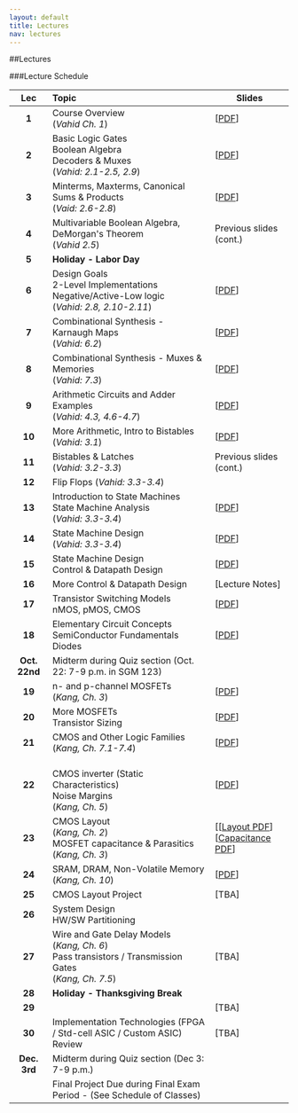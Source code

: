 ```yaml
---
layout: default
title: Lectures
nav: lectures
---
```


##Lectures  

###Lecture Schedule

|  Lec      |                                          Topic                                                             |    Slides   | 
| :-------: | :--------------------------------------------------------------------------------------------------------- | ----------- | 
| **1**     | Course Overview <br>(*Vahid Ch. 1*)  | [[PDF](http://ee.usc.edu/~redekopp/ee209/slides/EE209Lecture1.pdf)] |
| **2**     | Basic Logic Gates<br>Boolean Algebra<br>Decoders & Muxes<br>(*Vahid: 2.1-2.5, 2.9*)        | [[PDF](http://ee.usc.edu/~redekopp/ee209/slides/EE209Lecture2.pdf)] | 
| **3**     | Minterms, Maxterms, Canonical Sums & Products <br>(*Vaid: 2.6-2.8*)   | [[PDF](http://ee.usc.edu/~redekopp/ee209/slides/EE209Lecture3.pdf)]        | 
| **4**     | Multivariable Boolean Algebra, DeMorgan's Theorem <br>(*Vahid 2.5*)     | Previous slides (cont.)  | 
| **5**     | **Holiday - Labor Day**            |  | 
| **6**     | Design Goals<br>2-Level Implementations<br>Negative/Active-Low logic <br>(*Vahid: 2.8, 2.10-2.11*)  | [[PDF](http://ee.usc.edu/~redekopp/ee209/slides/EE209Lecture4.pdf)] | 
| **7**     | Combinational Synthesis - Karnaugh Maps <br>(*Vahid: 6.2*)           |  [[PDF](http://ee.usc.edu/~redekopp/ee209/slides/EE209Lecture5a.pdf)] |  
| **8**     | Combinational Synthesis - Muxes & Memories <br>(*Vahid: 7.3*)           |  [[PDF](http://ee.usc.edu/~redekopp/ee209/slides/EE209Lecture5b.pdf)] |  
| **9**     | Arithmetic Circuits and Adder Examples <br>(*Vahid: 4.3, 4.6-4.7*)           |  [[PDF](http://ee.usc.edu/~redekopp/ee209/slides/EE209Lecture6.pdf)] |  
| **10**    | More Arithmetic, Intro to Bistables<br>(*Vahid: 3.1*)           |  [[PDF](http://ee.usc.edu/~redekopp/ee209/slides/EE209Lecture7.pdf)] |  
| **11**    | Bistables & Latches <br>(*Vahid: 3.2-3.3*)           |  Previous slides (cont.) |  
| **12**    | Flip Flops (*Vahid: 3.3-3.4*) | |
| **13**    | Introduction to State Machines <br> State Machine Analysis <br>(*Vahid: 3.3-3.4*)           |  [[PDF](http://ee.usc.edu/~redekopp/ee209/slides/EE209Lecture8.pdf)]    
| **14**    | State Machine Design <br>(*Vahid: 3.3-3.4*)           |  [[PDF](http://ee.usc.edu/~redekopp/ee209/slides/EE209Lecture9.pdf)]
| **15**    | State Machine Design <br> Control & Datapath Design           |  [[PDF](http://ee.usc.edu/~redekopp/ee209/slides/EE209Lecture10.pdf)]  |  
| **16**    | More Control & Datapath Design           |  [Lecture Notes]  |  
| **17**    | Transistor Switching Models<br> nMOS, pMOS, CMOS           |  [[PDF](http://ee.usc.edu/~redekopp/ee209/slides/EE209Lecture11.pdf)]  |  
| **18**    | Elementary Circuit Concepts<br>SemiConductor Fundamentals<br>Diodes           |  [[PDF](http://ee.usc.edu/~redekopp/ee209/slides/EE209Lecture12.pdf)]  |  
| **Oct. 22nd** | Midterm during Quiz section (Oct. 22:  7-9 p.m. in SGM 123) | |
| **19**    | n- and p-channel MOSFETs<br>(*Kang, Ch. 3*)           |  [[PDF](http://ee.usc.edu/~redekopp/ee209/slides/EE209Lecture13.pdf)]  |  
| **20**    | More MOSFETs<br>Transistor Sizing           |  [[PDF](http://ee.usc.edu/~redekopp/ee209/slides/EE209Lecture14.pdf)]  |  
| **21**    | CMOS and Other Logic Families<br>(*Kang, Ch. 7.1-7.4*)  | [[PDF](http://ee.usc.edu/~redekopp/ee209/slides/EE209Lecture15.pdf)]   |  
| **22**    | <br>CMOS inverter (Static Characteristics)<br>Noise Margins<br>(*Kang, Ch. 5*)           |  [[PDF](http://ee.usc.edu/~redekopp/ee209/slides/EE209Lecture16.pdf)]  |  
| **23**    | CMOS Layout<br>(*Kang, Ch. 2*)<br>MOSFET capacitance & Parasitics<br>(*Kang, Ch. 3*)           |  [[[Layout PDF](http://ee.usc.edu/~redekopp/ee209/slides/EE209Lecture17.pdf)] <br> [[Capacitance PDF](http://ee.usc.edu/~redekopp/ee209/slides/EE209Lecture18.pdf)]  |  
| **24**    | SRAM, DRAM, Non-Volatile Memory <br> (*Kang, Ch. 10*)           |  [[PDF](http://ee.usc.edu/~redekopp/ee209/slides/EE209Lecture19.pdf)]  |  
| **25**    | CMOS Layout Project           |  [TBA]  |  
| **26**    | System Design <br> HW/SW Partitioning   |  
| **27**    | Wire and Gate Delay Models <br> (*Kang, Ch. 6*) <br> Pass transistors / Transmission Gates <br> (*Kang, Ch. 7.5*)          | [TBA] |  
| **28**    | **Holiday - Thanksgiving Break**           |    |  
| **29**    |            |  [TBA]    |
| **30**    | Implementation Technologies (FPGA / Std-cell ASIC / Custom ASIC)<br>Review           |  [TBA]  |  
| **Dec. 3rd** | Midterm during Quiz section (Dec 3:  7-9 p.m.) | |
| |  Final Project Due during Final Exam Period - (See Schedule of Classes) | |









